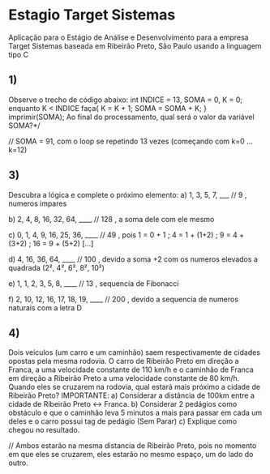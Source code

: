 # Estagio Target Sistemas
Aplicação para o Estágio de Análise e Desenvolvimento para a empresa Target Sistemas baseada em Ribeirão Preto, São Paulo usando a linguagem tipo C

## 1) 
Observe o trecho de código abaixo:
	int INDICE = 13, SOMA = 0, K = 0;
	enquanto K < INDICE faça{
	K = K + 1;
	SOMA = SOMA + K;
	}
	imprimir(SOMA);
	Ao final do processamento, qual será o valor da variável SOMA?*/


//  SOMA = 91, com o loop se repetindo 13 vezes (começando com k=0 ... k=12)


## 3) 
Descubra a lógica e complete o próximo elemento:
a) 1, 3, 5, 7, ___ 		   // 9 , numeros impares

b) 2, 4, 8, 16, 32, 64, ____ 	   // 128 , a soma dele com ele mesmo

c) 0, 1, 4, 9, 16, 25, 36, ____    // 49 , pois 1 = 0 + 1 ; 4 = 1 + (1+2) ; 9 = 4 + (3+2) ; 16 = 9 + (5+2) [...]

d) 4, 16, 36, 64, ____		   // 100 , devido a soma +2 com os numeros elevados a quadrada (2², 4², 6², 8², 10²)

e) 1, 1, 2, 3, 5, 8, ____ 	   // 13 , sequencia de Fibonacci

f) 2, 10, 12, 16, 17, 18, 19, ____ // 200 , devido a sequencia de numeros naturais com a letra D


## 4) 
Dois veículos (um carro e um caminhão) saem respectivamente de cidades opostas pela mesma rodovia. 
O carro de Ribeirão Preto em direção a Franca, a uma velocidade constante de 110 km/h e o caminhão de Franca em direção a Ribeirão Preto 
a uma velocidade constante de 80 km/h. Quando eles se cruzarem na rodovia, qual estará mais próximo a cidade de Ribeirão Preto?
IMPORTANTE:
a) Considerar a distância de 100km entre a cidade de Ribeirão Preto <-> Franca.
b) Considerar 2 pedágios como obstáculo e que o caminhão leva 5 minutos a mais para passar em cada um deles e o carro possui tag de pedágio (Sem Parar)
c) Explique como chegou no resultado.

//	Ambos estarão na mesma distancia de Ribeirão Preto, pois no momento em que eles se cruzarem, eles estarão no mesmo espaço, um do lado do outro.




